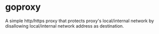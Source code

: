 # goproxy

A simple http/https proxy that protects proxy's local/internal network by
disallowing local/internal network address as destination.
